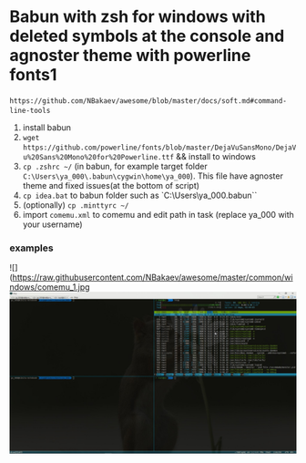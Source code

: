# Babun with zsh for windows with deleted symbols at the console and agnoster theme with powerline fonts1

`https://github.com/NBakaev/awesome/blob/master/docs/soft.md#command-line-tools`

1) install babun
2) `wget https://github.com/powerline/fonts/blob/master/DejaVuSansMono/DejaVu%20Sans%20Mono%20for%20Powerline.ttf` && install to windows
3) `cp .zshrc ~/` (in babun, for example target folder `C:\Users\ya_000\.babun\cygwin\home\ya_000`). This file have agnoster theme and fixed issues(at the bottom of script)
4) `cp idea.bat` to babun folder such as `C:\Users\ya_000\.babun``
5) (optionally) `cp .minttyrc ~/`
6) import `comemu.xml` to comemu and edit path in task (replace ya_000 with your username)


### examples

![](https://raw.githubusercontent.com/NBakaev/awesome/master/common/windows/comemu_1.jpg
![](https://raw.githubusercontent.com/NBakaev/awesome/master/common/windows/comemu_2.jpg)
